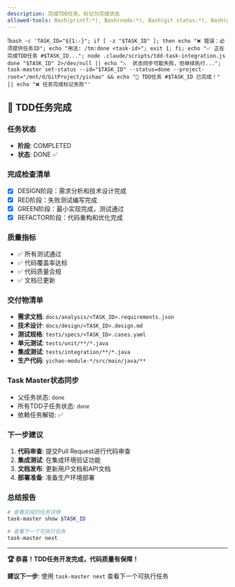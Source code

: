 ```yaml
---
description: 完成TDD任务，标记为完成状态
allowed-tools: Bash(printf:*), Bash(node:*), Bash(git status:*), Bash(git add:*), Bash(git commit:*), mcp__task-master-ai__*
---
```


!`bash -c 'TASK_ID="${1:-}"; if [ -z "$TASK_ID" ]; then echo "❌ 错误：必须提供任务ID"; echo "用法: /tm:done <task-id>"; exit 1; fi; echo "✅ 正在完成TDD任务 #$TASK_ID..."; node .claude/scripts/tdd-task-integration.js done "$TASK_ID" 2>/dev/null || echo "⚠️  状态同步可能失败，但继续执行..."; task-master set-status --id="$TASK_ID" --status=done --project-root="/mnt/d/GitProject/yichao" && echo "🎉 TDD任务 #$TASK_ID 已完成！" || echo "❌ 任务完成标记失败"'`

## 🎉 TDD任务完成

### 任务状态
- **阶段**: COMPLETED
- **状态**: DONE ✅

### 完成检查清单
- [x] DESIGN阶段：需求分析和技术设计完成
- [x] RED阶段：失败测试编写完成  
- [x] GREEN阶段：最小实现完成，测试通过
- [x] REFACTOR阶段：代码重构和优化完成

### 质量指标
- ✅ 所有测试通过
- ✅ 代码覆盖率达标
- ✅ 代码质量合规
- ✅ 文档已更新

### 交付物清单
- **需求文档**: `docs/analysis/<TASK_ID>.requirements.json`
- **技术设计**: `docs/design/<TASK_ID>.design.md` 
- **测试规格**: `tests/specs/<TASK_ID>.cases.yaml`
- **单元测试**: `tests/unit/**/*.java`
- **集成测试**: `tests/integration/**/*.java`
- **生产代码**: `yichao-module-*/src/main/java/**`

### Task Master状态同步
- 父任务状态: `done`
- 所有TDD子任务状态: `done`
- 依赖任务解锁: ✅

### 下一步建议
1. **代码审查**: 提交Pull Request进行代码审查
2. **集成测试**: 在集成环境验证功能
3. **文档发布**: 更新用户文档和API文档
4. **部署准备**: 准备生产环境部署

### 总结报告
```bash
# 查看完成的任务详情
task-master show $TASK_ID

# 查看下一个可执行任务
task-master next
```

---
**🏆 恭喜！TDD任务开发完成，代码质量有保障！**

**建议下一步**: 使用 `task-master next` 查看下一个可执行任务